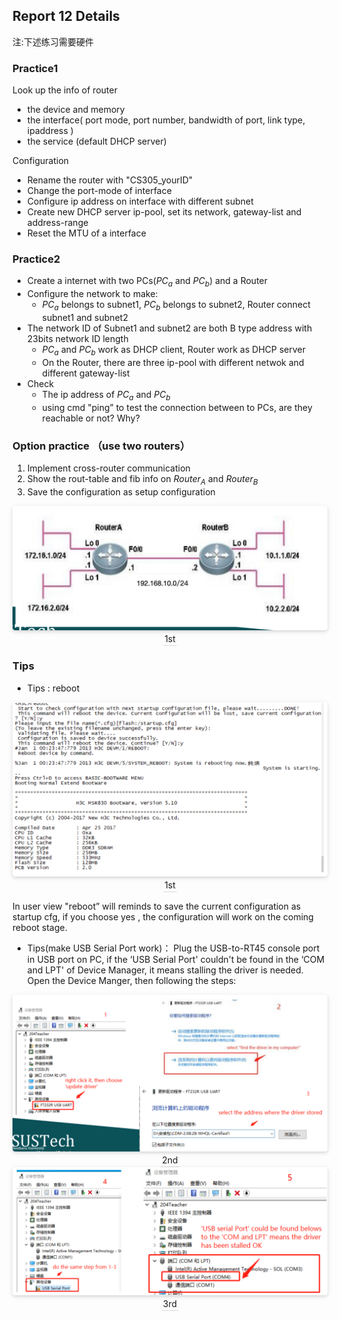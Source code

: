 <!--
 * @Github: https://github.com/Certseeds/CS305_2019F_Remake
 * @Organization: SUSTech
 * @Author: nanoseeds
 * @Date: 2020-08-08 22:19:05
 * @LastEditors: nanoseeds
 * @LastEditTime: 2020-08-08 22:59:58
 * @License: CC-BY-NC-SA_V4_0 or any later version 
 -->
## Report 12 Details
注:下述练习需要硬件

### Practice1
Look up the info of router
  + the device and memory
  + the interface( port mode, port number, bandwidth of port, link type, ipaddress )
  + the service (default DHCP server)

Configuration
  + Rename the router with "CS305_yourID"
  + Change the port-mode of interface
  + Configure ip address on interface with different subnet
  + Create new DHCP server ip-pool, set its network, gateway-list and address-range
  + Reset the MTU of a interface

### Practice2
+ Create a internet with two PCs($PC_a$ and $PC_b$) and a Router
+ Configure the network to make:
  - $PC_a$ belongs to subnet1, $PC_b$ belongs to subnet2, Router connect subnet1 and subnet2
+ The network ID of Subnet1 and subnet2 are both B type address with 23bits network ID length
  - $PC_a$ and $PC_b$ work as DHCP client, Router work as DHCP server
  - On the Router, there are three ip-pool with different netwok and different gateway-list
+ Check
  - The ip address of $PC_a$ and $PC_b$
  - using cmd "ping” to test the connection between to PCs, are they reachable or not? Why?

### Option practice （use two routers）
1. Implement cross-router communication
2. Show the rout-table and fib info on $Router_A$ and $Router_B$
3. Save the configuration as setup configuration

<div>
  <img src="./pngs/lab12_pracrtice_03_01.png"><br />
  <div>1st</div>
</div>

### Tips

+ Tips : reboot
<div>
  <img src="./pngs/lab12_pracrtice_04_01.png"><br />
  <div>1st</div>
</div>

In user view "reboot” will reminds to save the current configuration as startup cfg, if you choose yes , the configuration will work on the coming reboot stage.

+ Tips(make USB Serial Port work)：
Plug the USB-to-RT45 console port in USB port on PC, if the ‘USB Serial Port' couldn't be found in the ‘COM and LPT' of Device Manager, it means stalling the driver is needed. Open the Device Manger, then following the steps:
<div>
  <img src="./pngs/lab12_pracrtice_04_02.png"><br />
  <div>2nd</div>
</div>

<div>
  <img src="./pngs/lab12_pracrtice_04_03.png"><br />
  <div>3rd</div>
</div>

<style type="text/css">
div{
  text-align: center;
}
div>div {
  text-align: center;
  border-bottom: 1px solid #d9d9d9;
  display: inline-block;
  padding: 2px;
}
div>img{
  border-radius: 0.3125em;
  box-shadow: 0 2px 4px 0 rgba(34,36,38,.12),0 2px 10px 0 rgba(34,36,38,.08);
}
</style>